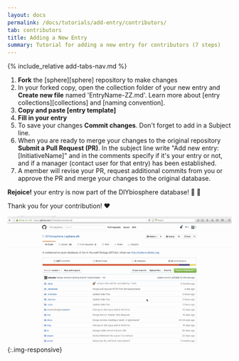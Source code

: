 ```yaml
---
layout: docs
permalink: /docs/tutorials/add-entry/contributors/
tab: contributors
title: Adding a New Entry
summary: Tutorial for adding a new entry for contributors (7 steps)
---
```


{% include_relative add-tabs-nav.md %}


1. **Fork** the [sphere][sphere] repository to make changes
2. In your forked copy, open the collection folder of your new entry and **Create new file** named 'EntryName-ZZ.md'. Learn more about [entry collections][collections] and [naming convention].
3. **Copy and paste [entry template]**
4. **Fill in your entry**
5. To save your changes **Commit changes**. Don't forget to add in a Subject line.
6. When you are ready to merge your changes to the original repository **Submit a Pull Request (PR)**. In the subject line write "Add new entry: [InitiativeName]" and in the comments specify if it's your entry or not, and if a manager (contact user for that entry) has been established.
7. A member will revise your PR, request additional commits from you or approve the PR and merge your changes to the original database.

**Rejoice!** your entry is now part of the DIYbiosphere database! :clap: :clap:

Thank you for your contribution! :heart:

![How to add an entry GIF](/assets/GIFs/add-entry.gif){:.img-responsive}
